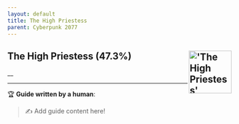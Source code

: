 ```yaml
---
layout: default
title: The High Priestess
parent: Cyberpunk 2077
---
```


## The High Priestess (47.3%) <img align="right" src="https://cdn.cloudflare.steamstatic.com/steamcommunity/public/images/apps/1091500/8f5eacf50eb2ad11fe9dbd1d3a98c306d54ff545.jpg" alt="'The High Priestess' achievement icon" width="96" height="96">

__

---

:trophy: **Guide written by a human**:

> :writing_hand: Add guide content here!

